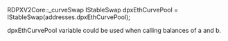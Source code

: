 RDPXV2Core::_curveSwap
  IStableSwap dpxEthCurvePool = IStableSwap(addresses.dpxEthCurvePool);

dpxEthCurvePool variable could be used when calling balances of a and b.  